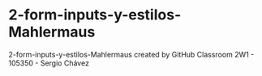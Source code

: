 # 2-form-inputs-y-estilos-Mahlermaus
2-form-inputs-y-estilos-Mahlermaus created by GitHub Classroom
2W1 - 105350 - Sergio Chávez
